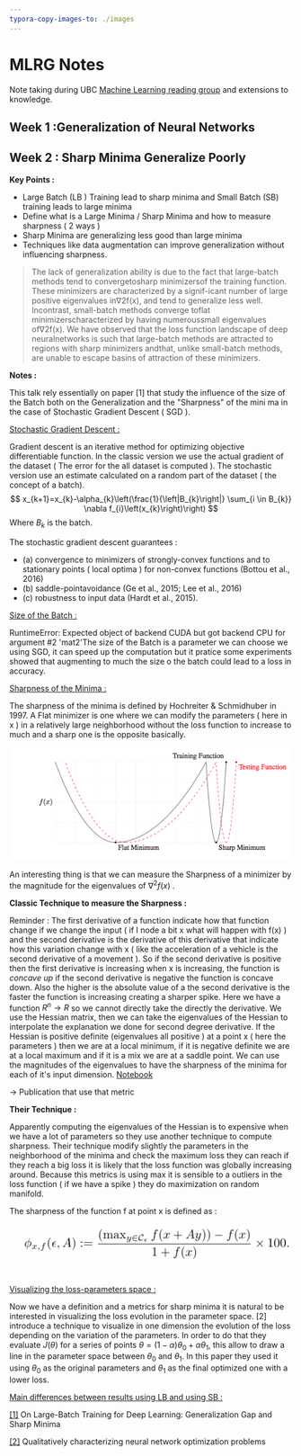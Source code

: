 ```yaml
---
typora-copy-images-to: ./images
---
```


# MLRG Notes

Note taking during UBC [Machine Learning reading group]([http://www.cs.ubc.ca/labs/lci/mlrg/](http://www.cs.ubc.ca/labs/lci/mlrg/)) and extensions to knowledge. 

## Week 1 :Generalization of Neural Networks



## Week 2 : Sharp Minima Generalize Poorly

**Key Points :** 

- Large Batch (LB ) Training lead to sharp minima and Small Batch (SB) training leads to large minima
- Define what is a Large Minima / Sharp Minima and how to measure sharpness ( 2 ways )
- Sharp Minima are generalizing less good than large minima
- Techniques like data augmentation can improve generalization without influencing sharpness. 

> The lack of generalization ability is due to the fact that large-batch methods tend to convergetosharp minimizersof the training function.  These minimizers are characterized by a signif-icant  number  of  large  positive  eigenvalues  in∇2f(x),  and  tend  to  generalize  less  well.   Incontrast, small-batch methods converge toflat minimizerscharacterized by having numeroussmall eigenvalues of∇2f(x). We have observed that the loss function landscape of deep neuralnetworks is such that large-batch methods are attracted to regions with sharp minimizers andthat, unlike small-batch methods, are unable to escape basins of attraction of these minimizers.

**Notes :** 

This talk rely essentially on paper [1] that study the influence of the size of the Batch both on the Generalization and the "Sharpness" of the mini ma in the case of Stochastic Gradient Descent ( SGD ).

<u>Stochastic Gradient Descent :</u> 

Gradient descent is an iterative method for optimizing objective differentiable function. In the classic version we use the actual gradient of the dataset ( The error for the all dataset is computed ). The stochastic version use an estimate calculated on a random part of the dataset ( the concept of a batch).
$$
x_{k+1}=x_{k}-\alpha_{k}\left(\frac{1}{\left|B_{k}\right|} \sum_{i \in B_{k}} \nabla f_{i}\left(x_{k}\right)\right)
$$
Where $B_k$ is the batch.

The stochastic gradient descent guarantees : 

- (a) convergence to minimizers of strongly-convex functions and to stationary points ( local optima ) for non-convex functions (Bottou et al., 2016)
-  (b) saddle-pointavoidance (Ge et al., 2015; Lee et al., 2016)
- (c) robustness to input data (Hardt et al., 2015).

<u>Size of the Batch :</u> 

RuntimeError: Expected object of backend CUDA but got backend CPU for argument #2 'mat2'The size of the Batch is a parameter we can choose we using SGD, it can speed up the computation but it pratice some experiments showed that augmenting to much the size o the batch could lead to a loss in accuracy. 

<u>Sharpness of the Minima :</u>

The sharpness of the minima is defined by Hochreiter & Schmidhuber in 1997.  A Flat minimizer is one where we can modify the parameters ( here in x ) in a relatively large neighborhood without the loss function to increase to much and a sharp one is the opposite basically. 

![image-20191009224125261](images/image-20191009224125261.png) 

An interesting thing is that we can measure the Sharpness of a minimizer by the magnitude for the eigenvalues of $\nabla^{2} f(x)$ . 

**Classic Technique to measure the Sharpness :**

Reminder : The first derivative of a function indicate how that function change if we change the input ( if I node a bit x what will happen with f(x) ) and the second derivative is the derivative of this derivative that indicate how this variation change with x ( like the acceleration of a vehicle is the second derivative of a movement ). So if the second derivative is positive then the first derivative is increasing when x is increasing, the function is *concave up* if the second derivative is negative the function is concave down. Also the higher is the absolute value of a the second derivative is the faster the function is increasing creating a sharper spike. Here we have a function $R^n\rightarrow R$ so we cannot directly take the directly the derivative. We use the Hessian matrix, then we can take the eigenvalues of the Hessian to interpolate the explanation we done for second degree derivative. If the Hessian is positive definite (eigenvalues all positive ) at a point x  ( here the parameters ) then we are at a local minimum, if it is negative definite we are at a local maximum and if it is a mix we are at a saddle point. We can use the magnitudes of the eigenvalues to have the sharpness of the minima for each of it's input dimension. [Notebook](notebooks/Find_Eigenvalues.py)

-> Publication that use that metric

**Their Technique :** 

Apparently computing the eigenvalues of the Hessian is to expensive when we have a lot of parameters so they use another technique to compute sharpness. Their technique modify slightly the parameters in the neighborhood of the minima and check the maximum loss they can reach if they reach a big loss it is likely that the loss function was globally increasing around.  Because this metrics is using max it is sensible to a outliers in the loss function ( if we have a spike ) they do maximization on random manifold.

The sharpness of the function f at point x is defined as : 

![1570746406677](images/1570746406677.png)

<u>Visualizing the loss-parameters space :</u>

Now we have a definition and a metrics for sharp minima it is natural to be interested in visualizing the loss evolution in the parameter space. [2] introduce a technique to visualize in one dimension the evolution of the loss depending on the variation of the parameters. In order to do that they evaluate $J(\theta)$ for a series of points $\theta = (1-\alpha)\theta_0+\alpha\theta_1$, this allow to draw a line in the parameter space between $\theta_0$ and $\theta_1$. In this paper they used it using $\theta_0$ as the original parameters and $\theta_1$ as the final optimized one with a lower loss. 

<u>Main differences between results using LB and using SB :</u> 

[[1]](https://arxiv.org/abs/1609.04836) On Large-Batch Training for Deep Learning: Generalization Gap and Sharp Minima

[[2]](https://arxiv.org/abs/1412.6544) Qualitatively characterizing neural network optimization problems

